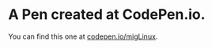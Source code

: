 # A Pen created at CodePen.io.
You can find this one at [codepen.io\/migLinux](http://codepen.io/migLinux/pen/QgOwdx).

 
